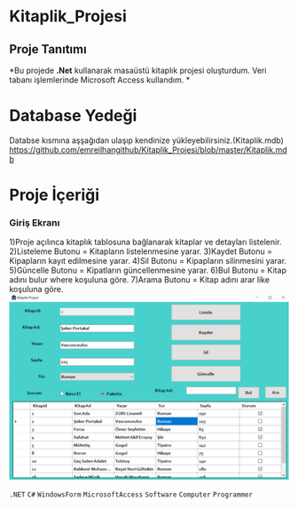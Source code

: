 # Kitaplik_Projesi

## Proje Tanıtımı 

*Bu projede **.Net** kullanarak masaüstü kitaplık projesi oluşturdum. Veri tabanı işlemlerinde Microsoft Access kullandım. *

# Database Yedeği #
Databse kısmına aşşağıdan ulaşıp kendinize yükleyebilirsiniz.(Kitaplik.mdb) https://github.com/emreilhangithub/Kitaplik_Projesi/blob/master/Kitaplik.mdb

# Proje İçeriği #

### Giriş Ekranı
1)Proje açılınca kitaplık tablosuna bağlanarak kitaplar ve detayları listelenir.
2)Listeleme Butonu = Kitapların listelenmesine yarar.
3)Kaydet Butonu = Kipapların kayıt edilmesine yarar.
4)Sil Butonu = Kipapların silinmesini yarar.
5)Güncelle Butonu = Kipatların güncellenmesine yarar.
6)Bul Butonu = Kitap adını bulur where koşuluna göre.
7)Arama Butonu = Kitap adını arar like koşuluna göre.
![Kitaplik](https://github.com/emreilhangithub/Kitaplik_Projesi/blob/master/images/Kitaplik.png)

```.NET``` ```C#``` ```WindowsForm```  ```MicrosoftAccess``` ```Software``` ```Computer``` ```Programmer``` 
